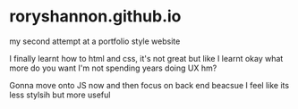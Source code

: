 # roryshannon.github.io
  my second attempt at a portfolio style website

  I finally learnt how to html and css, it's not great but like I learnt okay what more do you want I'm not spending years doing UX hm?


  Gonna move onto JS now and then focus on back end beacsue I feel like its less stylsih but more useful
  
